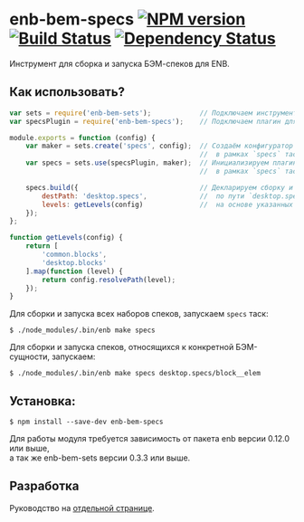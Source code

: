 enb-bem-specs [![NPM version](https://badge.fury.io/js/enb-bem-specs.svg)](http://badge.fury.io/js/enb-bem-specs) [![Build Status](https://travis-ci.org/andrewblond/enb-bem-specs.svg?branch=master)](https://travis-ci.org/andrewblond/enb-bem-specs) [![Dependency Status](https://gemnasium.com/andrewblond/enb-bem-specs.svg)](https://gemnasium.com/andrewblond/enb-bem-specs)
=============

Инструмент для сборка и запуска БЭМ-спеков для ENB.

Как использовать?
-----------------

```js
var sets = require('enb-bem-sets');            // Подключаем инструмент для сетов.
var specsPlugin = require('enb-bem-specs');    // Подключаем плагин для спек.

module.exports = function (config) {
    var maker = sets.create('specs', config);  // Создаём конфигуратор сетов
                                               //  в рамках `specs` таска.
    var specs = sets.use(specsPlugin, maker);  // Инициализируем плагин
                                               //  в рамках `specs` таска.

    specs.build({                              // Декларируем сборку и запуск спеков
        destPath: 'desktop.specs',             //  по пути `desktop.specs`
        levels: getLevels(config)              //  на основе указанных уровней.
    });
};

function getLevels(config) {
    return [
        'common.blocks',
        'desktop.blocks'
    ].map(function (level) {
        return config.resolvePath(level);
    });
}
```

Для сборки и запуска всех наборов спеков, запускаем `specs` таск:

```
$ ./node_modules/.bin/enb make specs
```

Для сборки и запуска спеков, относящихся к конкретной БЭМ-сущности, запускаем:

```
$ ./node_modules/.bin/enb make specs desktop.specs/block__elem
```

Установка:
----------

```
$ npm install --save-dev enb-bem-specs
```

Для работы модуля требуется зависимость от пакета enb версии 0.12.0 или выше,<br/> а так же enb-bem-sets версии 0.3.3 или выше.

Разработка
----------

Руководство на [отдельной странице](/CONTRIBUTION.md).
